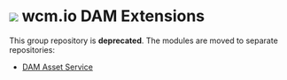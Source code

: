 <img src="https://wcm.io/images/favicon-16@2x.png"/> wcm.io DAM Extensions
======

This group repository is **deprecated**. The modules are moved to separate repositories:

* [DAM Asset Service](https://github.com/wcm-io/io.wcm.dam.asset-service)

